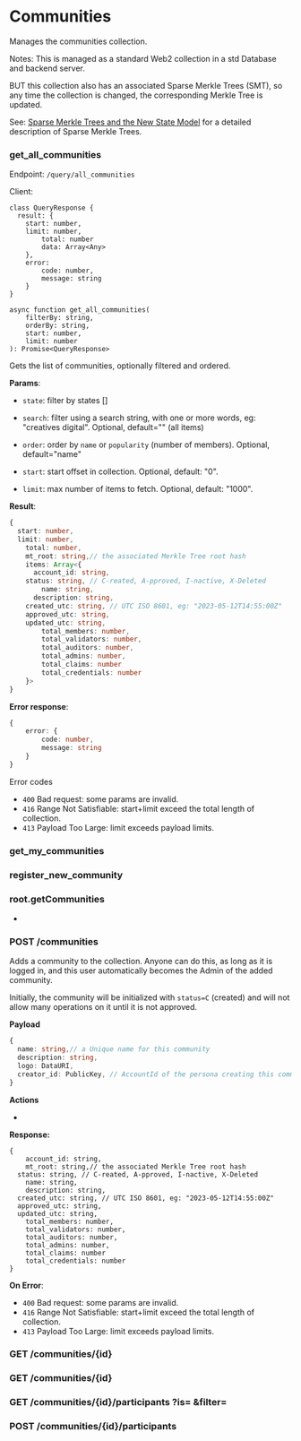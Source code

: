 # Communities

Manages the communities collection. 

Notes: This is managed as a standard Web2 collection in a std Database and backend server. 

BUT this collection also has an associated Sparse Merkle Trees (SMT), so any time the collection is changed, the corresponding Merkle Tree is updated. 

See: [Sparse Merkle Trees and the New State Model](https://lisk.com/blog/posts/sparse-merkle-trees-and-new-state-model) for a detailed description of Sparse Merkle Trees.



### get_all_communities

Endpoint: `/query/all_communities`

Client: 

~~~
class QueryResponse {
  result: {
   	start: number,
  	limit: number,
		total: number
		data: Array<Any>
	},
	error: 
		code: number, 
		message: string
	}
}

async function get_all_communities(
	filterBy: string,
	orderBy: string,
	start: number,
	limit: number
): Promise<QueryResponse>
~~~



Gets the list of communities, optionally filtered and ordered.

**Params**:

- `state`: filter by states []

- `search`: filter using a search string, with one or more words, eg: "creatives digital". Optional, default="" (all items)

- `order`: order by `name` or `popularity` (number of members). Optional, default="name"
- `start`: start offset in collection. Optional, default: "0".
- `limit`: max number of items to fetch. Optional, default: "1000".

**Result**:

~~~typescript
{
  start: number,
  limit: number,
	total: number,
	mt_root: string,// the associated Merkle Tree root hash
	items: Array<{
	  account_id: string,
    status: string, // C-reated, A-pproved, I-nactive, X-Deleted
		name: string,
	  description: string,
  	created_utc: string, // UTC ISO 8601, eg: "2023-05-12T14:55:00Z"
  	approved_utc: string,
  	updated_utc: string,
		total_members: number,
		total_validators: number,
		total_auditors: number,
		total_admins: number,
		total_claims: number
		total_credentials: number		
	}>
}
~~~

**Error response**:

~~~typescript
{
	error: {
		code: number, 
		message: string
	}
}
~~~

Error codes

- `400` Bad request: some params are invalid.
- `416` Range Not Satisfiable: start+limit exceed the total length of collection.
- `413` Payload Too Large: limit exceeds payload limits.

### get_my_communities

### register_new_community

### 















### root.getCommunities 

- 

### POST /communities

Adds a community to the collection. Anyone can do this, as long as it is logged in, and this user automatically becomes the Admin of the added community.

Initially, the community will be initialized with `status=C` (created) and will not allow many operations on it until it is not approved.

**Payload**

~~~typescript
{
  name: string,// a Unique name for this community
  description: string,
  logo: DataURI,
  creator_id: PublicKey, // AccountId of the persona creating this community
}
~~~

**Actions**

- 

**Response:**

~~~
{
	account_id: string,
	mt_root: string,// the associated Merkle Tree root hash
  status: string, // C-reated, A-pproved, I-nactive, X-Deleted
	name: string,
	description: string,
  created_utc: string, // UTC ISO 8601, eg: "2023-05-12T14:55:00Z"
  approved_utc: string,
  updated_utc: string,
	total_members: number,
	total_validators: number,
	total_auditors: number,
	total_admins: number,
	total_claims: number
	total_credentials: number		
}
~~~

**On Error**:

- `400` Bad request: some params are invalid.
- `416` Range Not Satisfiable: start+limit exceed the total length of collection.
- `413` Payload Too Large: limit exceeds payload limits.

### GET /communities/{id}

### GET /communities/{id}

### GET /communities/{id}/participants ?is= &filter=

### POST /communities/{id}/participants 

